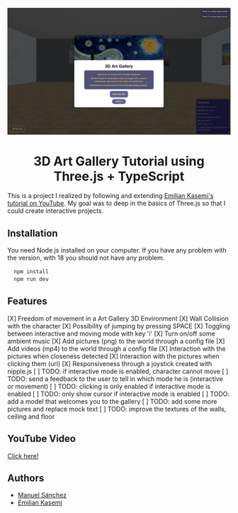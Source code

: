 <div align="center">

[![Initial Screen](./public/screens/interactive-1.png)](https://art-gallery-threejs.vercel.app)

# 3D Art Gallery Tutorial using Three.js + TypeScript

</div>

This is a project I realized by following and extending [Emilian Kasemi's tutorial on YouTube](https://www.youtube.com/watch?v=vfMizAmPprs). My goal was to deep in the basics of Three.js so that I could create interactive projects.

## Installation

You need Node.js installed on your computer.
If you have any problem with the version, with 18 you should not have any problem.

```bash
  npm install
  npm run dev
```

## Features

[X] Freedom of movement in a Art Gallery 3D Environment
[X] Wall Collision with the character
[X] Possibility of jumping by pressing SPACE
[X] Toggling between interactive and moving mode with key 'i'
[X] Turn on/off some ambient music
[X] Add pictures (png) to the world through a config file
[X] Add videos (mp4) to the world through a config file
[X] Interaction with the pictures when closeness detected
[X] Interaction with the pictures when clicking them (url)
[X] Responsiveness through a joystick created with nipple.js
[ ] TODO: if interactive mode is enabled, character cannot move
[ ] TODO: send a feedback to the user to tell in which mode he is (interactive or movement)
[ ] TODO: clicking is only enabled if interactive mode is enabled
[ ] TODO: only show cursor if interactive mode is enabled
[ ] TODO: add a model that welcomes you to the gallery
[ ] TODO: add some more pictures and replace mock text
[ ] TODO: improve the textures of the walls, ceiling and floor

## YouTube Video

[Click here!](https://youtu.be/vfMizAmPprs)

## Authors

- [Manuel Sánchez](https://github.com/manuelsanchezweb)
- [Emilian Kasemi](https://www.github.com/theringsofsaturn)
